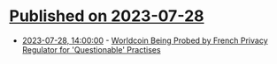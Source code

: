 # [Published on 2023-07-28](index.md)

* [2023-07-28, 14:00:00](https://yro.slashdot.org/story/23/07/28/131232/worldcoin-being-probed-by-french-privacy-regulator-for-questionable-practises?utm_source=rss1.0mainlinkanon&utm_medium=feed) - [Worldcoin Being Probed by French Privacy Regulator for 'Questionable' Practises](https://yro.slashdot.org/story/23/07/28/131232/worldcoin-being-probed-by-french-privacy-regulator-for-questionable-practises?utm_source=rss1.0mainlinkanon&utm_medium=feed)
